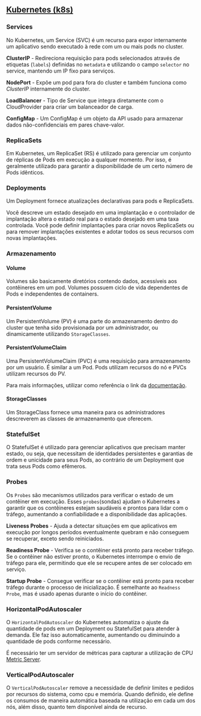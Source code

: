 ## [Kubernetes (k8s)](https://kubernetes.io/docs/home/)

### Services

No Kubernetes, um Service (SVC) é um recurso para expor internamente um aplicativo sendo executado à rede com um ou mais pods no cluster.

**ClusterIP** - Redireciona requisição para pods selecionados através de etiquetas (`labels`) definidas no `metadata` e utilizando o campo `selector` no service, mantendo um IP fixo para serviços.

**NodePort** - Expõe um pod para fora do cluster e também funciona como _ClusterIP_ internamente do cluster.

**LoadBalancer** - Tipo de Service que integra diretamente com o CloudProvider para criar um balanceador de carga.

**ConfigMap** - Um ConfigMap é um objeto da API usado para armazenar dados não-confidenciais em pares chave-valor.

### ReplicaSets

Em Kubernetes, um ReplicaSet (RS) é utilizado para gerenciar um conjunto de réplicas de Pods em execução a qualquer momento. Por isso, é geralmente utilizado para garantir a disponibilidade de um certo número de Pods idênticos.

### Deployments

Um Deployment fornece atualizações declarativas para pods e ReplicaSets.

Você descreve um estado desejado em uma implantação e o controlador de implantação altera o estado real para o estado desejado em uma taxa controlada. Você pode definir implantações para criar novos ReplicaSets ou para remover implantações existentes e adotar todos os seus recursos com novas implantações.

### Armazenamento

#### Volume

Volumes são basicamente diretórios contendo dados, acessíveis aos contêineres em um pod. Volumes possuem ciclo de vida dependentes de Pods e independentes de containers.

#### PersistentVolume

Um PersistentVolume (PV) é uma parte do armazenamento dentro do cluster que tenha sido provisionada por um administrador, ou dinamicamente utilizando `StorageClasses`.

#### PersistentVolumeClaim

Uma PersistentVolumeClaim (PVC) é uma requisição para armazenamento por um usuário. É similar a um Pod. Pods utilizam recursos do nó e PVCs utilizam recursos do PV.

Para mais informações, utilizar como referência o link da [documentação](https://kubernetes.io/pt-br/docs/concepts/storage/volumes/).

#### StorageClasses

Um StorageClass fornece uma maneira para os administradores descreverem as classes de armazenamento que oferecem.

### StatefulSet

O StatefulSet é utilizado para gerenciar aplicativos que precisam manter estado, ou seja, que necessitam de identidades persistentes e garantias de ordem e unicidade para seus Pods, ao contrário de um Deployment que trata seus Pods como efêmeros.

### Probes

Os `Probes` são mecanismos utilizados para verificar o estado de um contêiner em execução. Esses `probes`(sondas) ajudam o Kubernetes a garantir que os contêineres estejam saudáveis e prontos para lidar com o tráfego, aumentando a confiabilidade e a disponibilidade das aplicações.

**Liveness Probes** - Ajuda a detectar situações em que aplicativos em execução por longos períodos eventualmente quebram e não conseguem se recuperar, exceto sendo reiniciados.

**Readiness Probe** - Verifica se o contêiner está pronto para receber tráfego. Se o contêiner não estiver pronto, o Kubernetes interrompe o envio de tráfego para ele, permitindo que ele se recupere antes de ser colocado em serviço.

**Startup Probe** - Consegue verificar se o contêiner está pronto para receber tráfego durante o processo de inicialização. É semelhante ao `Readness Probe`, mas é usado apenas durante o início do contêiner.

### HorizontalPodAutoscaler

O `HorizontalPodAutoscaler` do Kubernetes automatiza o ajuste da quantidade de pods em um Deployment ou StatefulSet para atender à demanda. Ele faz isso automaticamente, aumentando ou diminuindo a quantidade de pods conforme necessário.

É necessário ter um servidor de métricas para capturar a utilização de CPU [Metric Server](https://github.com/kubernetes-sigs/metrics-server).

### VerticalPodAutoscaler

O `VerticalPodAutoscaler` remove a necessidade de definir limites e pedidos por recursos do sistema, como cpu e memória. Quando definido, ele define os consumos de maneira automática baseada na utilização em cada um dos nós, além disso, quanto tem disponível ainda de recurso.
